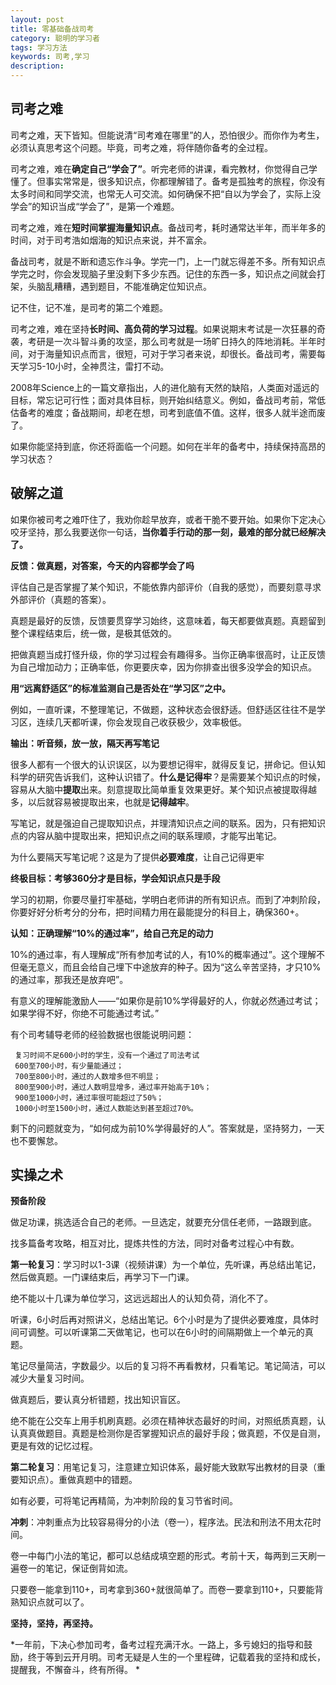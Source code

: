 ```yaml
---
layout: post
title: 零基础备战司考
category: 聪明的学习者
tags: 学习方法
keywords: 司考,学习
description: 
---
```


## 司考之难 ##
司考之难，天下皆知。但能说清“司考难在哪里”的人，恐怕很少。而你作为考生，必须认真思考这个问题。毕竟，司考之难，将伴随你备考的全过程。

司考之难，难在**确定自己“学会了”**。听完老师的讲课，看完教材，你觉得自己学懂了。但事实常常是，很多知识点，你都理解错了。备考是孤独考的旅程，你没有太多时间和同学交流，也常无人可交流。如何确保不把“自以为学会了，实际上没学会”的知识当成“学会了”，是第一个难题。

司考之难，难在**短时间掌握海量知识点**。备战司考，耗时通常达半年，而半年多的时间，对于司考浩如烟海的知识点来说，并不富余。

备战司考，就是不断和遗忘作斗争。学完一门，上一门就忘得差不多。所有知识点学完之时，你会发现脑子里没剩下多少东西。记住的东西一多，知识点之间就会打架，头脑乱糟糟，遇到题目，不能准确定位知识点。

记不住，记不准，是司考的第二个难题。

司考之难，难在坚持**长时间、高负荷的学习过程**。如果说期末考试是一次狂暴的奇袭，考研是一次斗智斗勇的攻坚，那么司考就是一场旷日持久的阵地消耗。半年时间，对于海量知识点而言，很短，可对于学习者来说，却很长。备战司考，需要每天学习5-10小时，全神贯注，雷打不动。

2008年Science上的一篇文章指出，人的进化脑有天然的缺陷，人类面对遥远的目标，常忘记可行性；面对具体目标，则开始纠结意义。例如，备战司考前，常低估备考的难度；备战期间，却老在想，司考到底值不值。这样，很多人就半途而废了。

如果你能坚持到底，你还将面临一个问题。如何在半年的备考中，持续保持高昂的学习状态？

## 破解之道 ##
如果你被司考之难吓住了，我劝你趁早放弃，或者干脆不要开始。如果你下定决心咬牙坚持，那么我要送你一句话，**当你着手行动的那一刻，最难的部分就已经解决了。**

**反馈：做真题，对答案，今天的内容都学会了吗**

评估自己是否掌握了某个知识，不能依靠内部评价（自我的感觉），而要刻意寻求外部评价（真题的答案）。

真题是最好的反馈，反馈要贯穿学习始终，这意味着，每天都要做真题。真题留到整个课程结束后，统一做，是极其低效的。

把做真题当成打怪升级，你的学习过程会有趣得多。当你正确率很高时，让正反馈为自己增加动力；正确率低，你更要庆幸，因为你排查出很多没学会的知识点。

**用“远离舒适区”的标准监测自己是否处在“学习区”之中。**

例如，一直听课，不整理笔记，不做题，这种状态会很舒适。但舒适区往往不是学习区，连续几天都听课，你会发现自己收获极少，效率极低。

**输出：听音频，放一放，隔天再写笔记**

很多人都有一个很大的认识误区，以为要想记得牢，就得反复记，拼命记。但认知科学的研究告诉我们，这种认识错了。**什么是记得牢**？是需要某个知识点的时候，容易从大脑中**提取**出来。刻意提取比简单重复效果更好。某个知识点被提取得越多，以后就容易被提取出来，也就是**记得越牢**。

写笔记，就是强迫自己提取知识点，并理清知识点之间的联系。因为，只有把知识点的内容从脑中提取出来，把知识点之间的联系理顺，才能写出笔记。

为什么要隔天写笔记呢？这是为了提供**必要难度**，让自己记得更牢

**终极目标：考够360分才是目标，学会知识点只是手段**

学习的初期，你要尽量打牢基础，学明白老师讲的所有知识点。而到了冲刺阶段，你要好好分析考分的分布，把时间精力用在最能提分的科目上，确保360+。

**认知：正确理解“10%的通过率”，给自己充足的动力**

10%的通过率，有人理解成“所有参加考试的人，有10%的概率通过”。这个理解不但毫无意义，而且会给自己埋下中途放弃的种子。因为“这么辛苦坚持，才只10%的通过率，那我还是放弃吧”。

有意义的理解能激励人——“如果你是前10%学得最好的人，你就必然通过考试；如果学得不好，你绝不可能通过考试。”

有个司考辅导老师的经验数据也很能说明问题：

	 复习时间不足600小时的学生，没有一个通过了司法考试
     600至700小时，有少量能通过；
     700至800小时，通过的人数增多但不明显；
     800至900小时，通过人数明显增多，通过率开始高于10%；
     900至1000小时，通过率很可能超过了50%；
     1000小时至1500小时，通过人数能达到甚至超过70%。

剩下的问题就变为，“如何成为前10%学得最好的人”。答案就是，坚持努力，一天也不要懈怠。


## 实操之术 ##

**预备阶段**

做足功课，挑选适合自己的老师。一旦选定，就要充分信任老师，一路跟到底。

找多篇备考攻略，相互对比，提炼共性的方法，同时对备考过程心中有数。

**第一轮复习**：学习时以1-3课（视频讲课）为一个单位，先听课，再总结出笔记，然后做真题。一门课结束后，再学习下一门课。

绝不能以十几课为单位学习，这远远超出人的认知负荷，消化不了。

听课，6小时后再对照讲义，总结出笔记。6个小时是为了提供必要难度，具体时间可调整。可以听课第二天做笔记，也可以在6小时的间隔期做上一个单元的真题。

笔记尽量简洁，字数最少。以后的复习将不再看教材，只看笔记。笔记简洁，可以减少大量复习时间。

做真题后，要认真分析错题，找出知识盲区。

绝不能在公交车上用手机刷真题。必须在精神状态最好的时间，对照纸质真题，认认真真做题目。真题是检测你是否掌握知识点的最好手段；做真题，不仅是自测，更是有效的记忆过程。

**第二轮复习**：用笔记复习，注意建立知识体系，最好能大致默写出教材的目录（重要知识点）。重做真题中的错题。

如有必要，可将笔记再精简，为冲刺阶段的复习节省时间。

**冲刺**：冲刺重点为比较容易得分的小法（卷一），程序法。民法和刑法不用太花时间。

卷一中每门小法的笔记，都可以总结成填空题的形式。考前十天，每两到三天刷一遍卷一的笔记，保证倒背如流。

只要卷一能拿到110+，司考拿到360+就很简单了。而卷一要拿到110+，只要能背熟知识点就可以了。

**坚持，坚持，再坚持。**

*一年前，下决心参加司考，备考过程充满汗水。一路上，多亏媳妇的指导和鼓励，终于等到云开月明。司考无疑是人生的一个里程碑，记载着我的坚持和成长，提醒我，不懈奋斗，终有所得。 *

